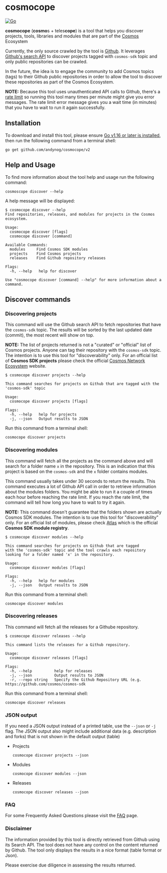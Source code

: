 # cosmocope

[![Go](https://github.com/andynog/cosmocope/actions/workflows/go.yml/badge.svg)](https://github.com/andynog/cosmocope/actions/workflows/go.yml)

**cosmocope** (**cosmo**s + teles**cope**) is a tool that helps you discover projects, tools, libraries and modules that are part of the [Cosmos](https://cosmos.network) Ecosystem

Currently, the only source crawled by the tool is [Github](https://github.com). 
It leverages [Github's search API](https://developer.github.com/v3/search) to discover projects 
tagged with `cosmos-sdk` topic and only public repositories can be crawled. 

In the future, the idea is to engage the community to add Cosmos topics (tags) to their Github public repositories in order to allow 
the tool to discover these repositories as part of the Cosmos Ecosystem.

**NOTE:** Because this tool uses unauthenticated API calls to Github, there's a [rate limit](https://developer.github.com/v3/search/#rate-limit) so running this tool many times per minute might give you error messages. The rate limit error message gives you a wait time (in minutes) that you have to wait to run it again successfully.

## Installation

To download and install this tool, please ensure
[Go v1.16 or later is installed](https://golang.org/dl/), then run the following command from a terminal shell:

```
go get github.com/andynog/cosmocope/v2
```

## Help and Usage 

To find more information about the tool help and usage run the following command:

```
cosmoscope discover --help
```

A help message will be displayed:

```
$ cosmocope discover --help
Find repositories, releases, and modules for projects in the Cosmos ecosystem.

Usage:
  cosmocope discover [flags]
  cosmocope discover [command]

Available Commands:
  modules     Find Cosmos SDK modules
  projects    Find Cosmos projects
  releases    Find Github repository releases

Flags:
  -h, --help   help for discover

Use "cosmocope discover [command] --help" for more information about a command.
```

## Discover commands

### Discovering projects

This command will use the Github search API to fetch repositories that have the `cosmos-sdk` topic. The results will be sorted by the last updated date (commit), the most recent will show on top.

**NOTE:** The list of projects returned is not a "curated" or "official" list of Cosmos projects. Anyone can tag their repository with the `cosmos-sdk` topic. The intention is to use this tool for "discoverability" only. For an official list of **Cosmos SDK projects** please check the official [Cosmos Network Ecosystem](https://cosmos.network/ecosystem) website.

```
$ cosmocope discover projects --help

This command searches for projects on Github that are tagged with the 'cosmos-sdk' topic

Usage:
  cosmocope discover projects [flags]

Flags:
  -h, --help   help for projects
  -j, --json   Output results to JSON

```
Run this command from a terminal shell:

```
cosmocope discover projects
```

### Discovering modules

This command will fetch all the projects as the command above and will search for a folder name `x` in the repository. This is an indication that this project is based on the `cosmos-sdk` and the `x` folder contains modules. 

This command usually takes under 30 seconds to return the results. This command executes a lot of Github API call in order to retrieve information about the modules folders. You might be able to run it a couple of times each hour before reaching the rate limit. If you reach the rate limit, the command will tell how long you have to wait to try it again.

**NOTE:** This command doesn't guarantee that the folders shown are actually Cosmos SDK modules. The intention is to use this tool for "discoverability" only. For an official list of modules, please check [Atlas](https://atlas.cosmos.network) which is the official **Cosmos SDK module registry**.

```
$ cosmocope discover modules --help

This command searches for projects on Github that are tagged 
with the 'cosmos-sdk' topic and the tool crawls each repository 
looking for a folder named 'x' in the repository.

Usage:
  cosmocope discover modules [flags]

Flags:
  -h, --help   help for modules
  -j, --json   Output results to JSON
```

Run this command from a terminal shell:

```
cosmocope discover modules
```


### Discovering releases

This command will fetch all the releases for a Githube repository. 

```
$ cosmocope discover releases --help

This command lists the releases for a Github repository.

Usage:
  cosmocope discover releases [flags]

Flags:
  -h, --help          help for releases
  -j, --json          Output results to JSON
  -r, --repo string   Specify the Github Repository URL (e.g. https://github.com/cosmos/cosmos-sdk
```

Run this command from a terminal shell:

```
cosmocope discover releases
```

### JSON output

If you need a JSON output instead of a printed table, use the `--json` or `-j` flag. The JSON output also might include additional data (e.g. description and forks) that is not shown in the default output (table)

* Projects
  
    ```
    cosmocope discover projects --json
    ```

* Modules
  
    ```
   cosmocope discover modules --json
   ```
  
* Releases 

    ```
   cosmocope discover releases --json
   ```

### FAQ

For some Frequently Asked Questions please visit the [FAQ](FAQ.md) page.

### Disclaimer

The information provided by this tool is directly retrieved from Github using its Search API. The tool does not have any control on the content returned by Github. The tool only displays the results in a nice format (table format or Json).

Please exercise due diligence in assessing the results returned.
